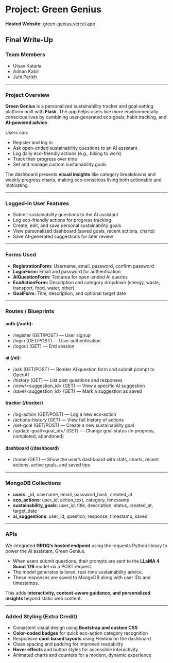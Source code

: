 # Project: Green Genius 

**Hosted Website:** [green-genius.vercel.app](https://green-genius-wine.vercel.app)

## Final Write-Up

### Team Members
- Utsav Kataria  
- Adnan Kabir  
- Juhi Parikh

---

### Project Overview

**Green Genius** is a personalized sustainability tracker and goal‑setting platform built with **Flask**. The app helps users live more environmentally conscious lives by combining user‑generated eco‑goals, habit tracking, and **AI‑powered advice**.

Users can:
- Register and log in
- Ask open-ended sustainability questions to an AI assistant
- Log daily eco-friendly actions (e.g., biking to work)
- Track their progress over time
- Set and manage custom sustainability goals

The dashboard presents **visual insights** like category breakdowns and weekly progress charts, making eco‑conscious living both actionable and motivating.

---

### Logged-In User Features

- Submit sustainability questions to the AI assistant
- Log eco-friendly actions for progress tracking
- Create, edit, and save personal sustainability goals
- View personalized dashboard (saved goals, recent actions, charts)
- Save AI-generated suggestions for later review

---

### Forms Used

- **RegistrationForm:** Username, email, password, confirm password
- **LoginForm:** Email and password for authentication
- **AIQuestionForm:** Textarea for open-ended AI queries
- **EcoActionForm:** Description and category dropdown (energy, waste, transport, food, water, other)
- **GoalForm:** Title, description, and optional target date

---

### Routes / Blueprints

#### auth (/auth):
- /register (GET/POST) — User signup
- /login (GET/POST) — User authentication
- /logout (GET) — End session

#### ai (/ai):
- /ask (GET/POST) — Render AI question form and submit prompt to OpenAI
- /history (GET) — List past questions and responses
- /view/<suggestion_id> (GET) — View a specific AI suggestion
- /save/<suggestion_id> (GET) — Mark a suggestion as saved

#### tracker (/tracker)
- /log-action (GET/POST) — Log a new eco‑action
- /actions-history (GET) — View full history of actions
- /set-goal (GET/POST) — Create a new sustainability goal
- /update-goal/<goal_id>/<status> (GET) — Change goal status (in progress, completed, abandoned)

#### dashboard (/dashboard)
- /home (GET) — Show the user’s dashboard with stats, charts, recent actions, active goals, and saved tips

---

### MongoDB Collections

- **users**: _id, username, email, password_hash, created_at
- **eco_actions**: user_id, action_text, category, timestamp
- **sustainability_goals**: user_id, title, description, status, created_at, target_date
- **ai_suggestions**: user_id, question, response, timestamp, saved

---

### APIs

We integrated **GROQ’s hosted endpoint** using the requests Python library to power the AI assistant, Green Genius.

- When users submit questions, their prompts are sent to the **LLaMA 4 Scout 17B** model via a POST request.
- The model generates tailored, real-time sustainability advice.
- These responses are saved to MongoDB along with user IDs and timestamps.

This adds **interactivity, context-aware guidance, and personalized insights** beyond static web content.

---

### Added Styling (Extra Credit)

- Consistent visual design using **Bootstrap and custom CSS**
- **Color-coded badges** for quick eco-action category recognition
- Responsive **card-based layouts** using Flexbox on the dashboard
- Clean spacing and padding for improved readability
- **Hover effects** and button styles for accessible interactivity
- Animated charts and counters for a modern, dynamic experience
